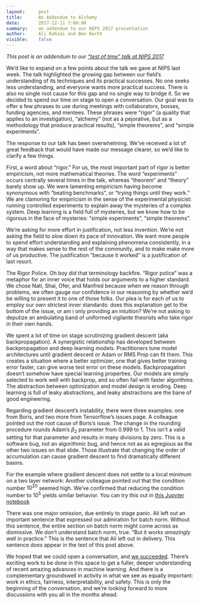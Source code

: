 ```yaml
---
layout:     post
title:      An Addendum to Alchemy
date:       2017-12-11 7:00:00
summary:    an addendum to our NIPS 2017 presentation
author:     Ali Rahimi and Ben Recht
visible:    false
---
```


*This post is an addendum to our [“test of time” talk at NIPS 2017](http://www.argmin.net/2017/12/05/kitchen-sinks/).*

We’d like to expand on a few points about the talk we gave at NIPS last week. The talk highlighted the growing gap between our field’s understanding of its techniques and its practical successes. No one seeks less understanding, and everyone wants more practical success. There is also no single root cause for this gap and no single way to bridge it. So we decided to spend our time on stage to open a conversation. Our goal was to offer a few phrases to use during meetings with collaborators, bosses, funding agencies, and mentees. These phrases were “rigor” (a quality that applies to an investigation), “alchemy” (not as a pejorative, but as a methodology that produce practical results), “simple theorems”, and “simple experiments”.

The response to our talk has been overwhelming. We’ve received a lot of great feedback that would have made our message clearer, so we’d like to clarify a few things.

First, a word about “rigor.” For us, the most important part of rigor is better empiricism, not more mathematical theories. The word “experiments” occurs centrally several times in the talk, whereas “theorem” and “theory” barely show up. We were lamenting empiricism having become synonymous with “beating benchmarks”, or “trying things until they work.” We are clamoring for empiricism in the sense of the experimental physicist: running controlled experiments to explain away the mysteries of a complex system.  Deep learning is a field full of mysteries, but we know how to be rigorous in the face of mysteries: “simple experiments”, “simple theorems”.

We’re asking for more effort in justification, not less invention. We’re not asking the field to slow down its pace of innovation. We want more people to spend effort understanding and explaining phenomena consistently, in a way that makes sense to the rest of the community, and to make make more of us productive. The justification “because it worked” is a justification of last resort.  

The Rigor Police. Oh boy did that terminology backfire. “Rigor police” was a metaphor for an inner voice that holds our arguments to a higher standard. We chose Nati, Shai, Ofer, and Manfred because when we reason through problems, we often gauge our confidence in our reasoning by whether we’d be willing to present it to one of those folks. Our plea is for each of us to employ our own strictest inner standards: does this explanation get to the bottom of the issue, or am i only providing an intuition? We’re not asking to deputize an ambulating band of uniformed vigilante theorists who take rigor in their own hands.

We spent a lot of time on stage scrutinizing gradient descent (aka backpropagation). A synergistic relationship has developed between backpropagation and deep learning models.  Practitioners tune model architectures until gradient descent or Adam or RMS Prop can fit them.  This creates a situation where a better optimizer, one that gives better training error faster, can give worse test error on these models. Backpropagation doesn’t somehow have special learning properties. Our models are simply selected to work well with backprop, and so often fail with faster algorithms. The abstraction between optimization and model design is eroding.  Deep learning is full of leaky abstractions, and leaky abstractions are the bane of good engineering.

Regarding gradient descent’s instability, there were three examples: one from Boris, and two more from Tensorflow’s issues page. A colleague pointed out the root cause of Boris’s issue. The change in the rounding procedure rounds Adam’s $\beta_2$ parameter from 0.999 to 1. This isn’t a valid setting for that parameter and results in many divisions by zero. This is a software bug, not an algorithmic bug, and hence not as as egregious as the other two issues on that slide. Those illustrate that changing the order of accumulation can cause gradient descent to find dramatically different basins.

For the example where gradient descent does not settle to a local minimum on a two layer network: Another colleague pointed out that the condition number $10^{20}$ seemed high. We’ve confirmed that reducing the condition number to $10^5$ yields similar behavior.  You can try this out in [this Jupyter notebook](https://github.com/benjamin-recht/shallow-linear-net/blob/master/TwoLayerLinearNets.ipynb)

There was one major omission, due entirely to stage panic. Ali left out an important sentence that expressed our admiration for batch norm. Without this sentence, the entire section on batch norm might come across as dismissive.  We don’t understand batch norm, true. “But it works *amazingly* well in practice.” This is the sentence that Ali left out in delivery.  This sentence does appear in the text of this post above.

We hoped that we could open a conversation, and [we succeeded](https://www.facebook.com/yann.lecun/posts/10154938130592143).  There’s exciting work to be done in this space to get a fuller, deeper understanding of recent amazing advances in machine learning.  And there is a complementary groundswell in activity in what we see as equally important: work in ethics, fairness, interpretability, and safety.  This is only the beginning of the conversation, and we’re looking forward to more discussions with you all in the months ahead.

